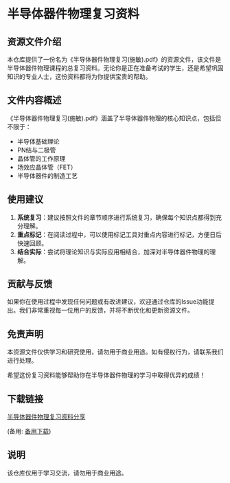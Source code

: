 # 半导体器件物理复习资料

## 资源文件介绍

本仓库提供了一份名为《半导体器件物理复习(施敏).pdf》的资源文件，该文件是半导体器件物理课程的总复习资料。无论你是正在准备考试的学生，还是希望巩固知识的专业人士，这份资料都将为你提供宝贵的帮助。

## 文件内容概述

《半导体器件物理复习(施敏).pdf》涵盖了半导体器件物理的核心知识点，包括但不限于：

- 半导体基础理论
- PN结与二极管
- 晶体管的工作原理
- 场效应晶体管（FET）
- 半导体器件的制造工艺

## 使用建议

1. **系统复习**：建议按照文件的章节顺序进行系统复习，确保每个知识点都得到充分理解。
2. **重点标记**：在阅读过程中，可以使用标记工具对重点内容进行标记，方便日后快速回顾。
3. **结合实际**：尝试将理论知识与实际应用相结合，加深对半导体器件物理的理解。

## 贡献与反馈

如果你在使用过程中发现任何问题或有改进建议，欢迎通过仓库的Issue功能提出。我们非常重视每一位用户的反馈，并将不断优化和更新资源文件。

## 免责声明

本资源文件仅供学习和研究使用，请勿用于商业用途。如有侵权行为，请联系我们进行处理。

希望这份复习资料能够帮助你在半导体器件物理的学习中取得优异的成绩！

## 下载链接
[半导体器件物理复习资料分享](https://pan.quark.cn/s/21ff83b6d3e4) 

(备用: [备用下载](https://pan.baidu.com/s/1-Gws0s_GTQRhCoqfeGVlpA?pwd=1234))

## 说明

该仓库仅用于学习交流，请勿用于商业用途。
